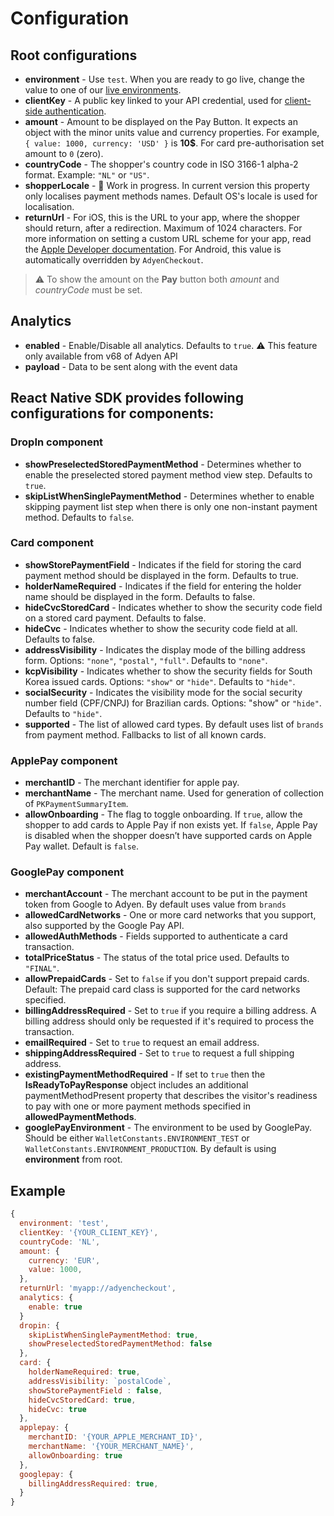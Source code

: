 # Configuration

## Root configurations

- **environment** - Use `test`. When you are ready to go live, change the value to one of our [live environments](https://docs.adyen.com/online-payments/drop-in-web#testing-your-integration).
- **clientKey** - A public key linked to your API credential, used for [client-side authentication](https://docs.adyen.com/development-resources/client-side-authentication).
- **amount** - Amount to be displayed on the Pay Button. It expects an object with the minor units value and currency properties. For example, `{ value: 1000, currency: 'USD' }` is **10$**. For card pre-authorisation set amount to `0` (zero).
- **countryCode** - The shopper's country code in ISO 3166-1 alpha-2 format. Example: `"NL"` or `"US"`.
- **shopperLocale** - 🚧 Work in progress. In current version this property only localises payment methods names. Default OS's locale is used for localisation.
- **returnUrl** - For iOS, this is the URL to your app, where the shopper should return, after a redirection. Maximum of 1024 characters. For more information on setting a custom URL scheme for your app, read the [Apple Developer documentation](https://developer.apple.com/documentation/uikit/inter-process_communication/allowing_apps_and_websites_to_link_to_your_content/defining_a_custom_url_scheme_for_your_app).
  For Android, this value is automatically overridden by `AdyenCheckout`.

> ⚠️ To show the amount on the **Pay** button both _amount_ and _countryCode_ must be set.

## Analytics

- **enabled** - Enable/Disable all analytics. Defaults to `true`. ⚠️ This feature only available from v68 of Adyen API
- **payload** - Data to be sent along with the event data

## React Native SDK provides following configurations for components:

### DropIn component

- **showPreselectedStoredPaymentMethod** - Determines whether to enable the preselected stored payment method view step. Defaults to `true`.
- **skipListWhenSinglePaymentMethod** - Determines whether to enable skipping payment list step when there is only one non-instant payment method. Defaults to `false`.

### Card component

- **showStorePaymentField** - Indicates if the field for storing the card payment method should be displayed in the form. Defaults to true.
- **holderNameRequired** - Indicates if the field for entering the holder name should be displayed in the form. Defaults to false.
- **hideCvcStoredCard** - Indicates whether to show the security code field on a stored card payment. Defaults to false.
- **hideCvc** - Indicates whether to show the security code field at all. Defaults to false.
- **addressVisibility** - Indicates the display mode of the billing address form. Options: `"none"`, `"postal"`, `"full"`. Defaults to `"none"`.
- **kcpVisibility** - Indicates whether to show the security fields for South Korea issued cards. Options: `"show"` or `"hide"`. Defaults to `"hide"`.
- **socialSecurity** - Indicates the visibility mode for the social security number field (CPF/CNPJ) for Brazilian cards. Options: "show" or `"hide"`. Defaults to `"hide"`.
- **supported** - The list of allowed card types. By default uses list of `brands` from payment method. Fallbacks to list of all known cards.

### ApplePay component

- **merchantID** - The merchant identifier for apple pay.
- **merchantName** - The merchant name. Used for generation of collection of `PKPaymentSummaryItem`.
- **allowOnboarding** - The flag to toggle onboarding. If `true`, allow the shopper to add cards to Apple Pay if non exists yet. If `false`, Apple Pay is disabled when the shopper doesn’t have supported cards on Apple Pay wallet. Default is `false`.

### GooglePay component

- **merchantAccount** - The merchant account to be put in the payment token from Google to Adyen. By default uses value from `brands`
- **allowedCardNetworks** - One or more card networks that you support, also supported by the Google Pay API.
- **allowedAuthMethods** - Fields supported to authenticate a card transaction.
- **totalPriceStatus** - The status of the total price used. Defaults to `"FINAL"`.
- **allowPrepaidCards** - Set to `false` if you don't support prepaid cards. Default: The prepaid card class is supported for the card networks specified.
- **billingAddressRequired** - Set to `true` if you require a billing address. A billing address should only be requested if it's required to process the transaction.
- **emailRequired** - Set to `true` to request an email address.
- **shippingAddressRequired** - Set to `true` to request a full shipping address.
- **existingPaymentMethodRequired** - If set to `true` then the **IsReadyToPayResponse** object includes an additional paymentMethodPresent property that describes the visitor's readiness to pay with one or more payment methods specified in **allowedPaymentMethods**.
- **googlePayEnvironment** - The environment to be used by GooglePay. Should be either `WalletConstants.ENVIRONMENT_TEST` or `WalletConstants.ENVIRONMENT_PRODUCTION`. By default is using **environment** from root.

## Example

```js
{
  environment: 'test',
  clientKey: '{YOUR_CLIENT_KEY}',
  countryCode: 'NL',
  amount: {
    currency: 'EUR',
    value: 1000,
  },
  returnUrl: 'myapp://adyencheckout',
  analytics: {
    enable: true
  }
  dropin: {
    skipListWhenSinglePaymentMethod: true,
    showPreselectedStoredPaymentMethod: false
  },
  card: {
    holderNameRequired: true,
    addressVisibility: `postalCode`,
    showStorePaymentField : false,
    hideCvcStoredCard: true,
    hideCvc: true
  },
  applepay: {
    merchantID: '{YOUR_APPLE_MERCHANT_ID}',
    merchantName: '{YOUR_MERCHANT_NAME}',
    allowOnboarding: true
  },
  googlepay: {
    billingAddressRequired: true,
  }
}
```
